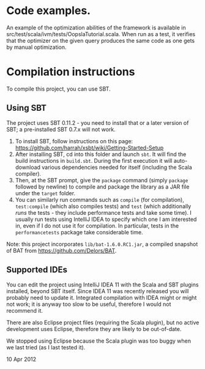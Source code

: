 # Code examples.
An example of the optimization abilities of the framework is available in
src/test/scala/ivm/tests/OopslaTutorial.scala. When run as a test, it verifies
that the optimizer on the given query produces the same code as one gets by
manual optimization.

# Compilation instructions
To compile this project, you can use SBT.

## Using SBT
The project uses SBT 0.11.2 - you need to install that or a later version of SBT; a pre-installed SBT 0.7.x will not work.

1) To install SBT, follow instructions on this page:
  <https://github.com/harrah/xsbt/wiki/Getting-Started-Setup>
2) After installing SBT, cd into this folder and launch `sbt`. It will find the build instructions in `build.sbt`. During the first execution it will auto-download various dependencies needed for itself (including the Scala compiler).
3) Then, at the SBT prompt, give the `package` command (simply `package` followed by newline) to compile and package the library as a JAR file under the `target` folder.
4) You can similarly run commands such as `compile` (for compilation), `test:compile` (which also compiles tests) and `test` (which additionally _runs_ the tests - they include performance tests and take some time). I usually run tests using IntelliJ IDEA to specify which one I am interested in, even if I do not use it for compilation.
In particular, tests in the `performancetests` package take considerable time.

Note: this project incorporates `lib/bat-1.6.0.RC1.jar`, a compiled snapshot of
BAT from <https://github.com/Delors/BAT>.

## Supported IDEs
You can edit the project using IntelliJ IDEA 11 with the Scala and SBT plugins
installed, beyond SBT itself.
Since IDEA 11 was recently released you will probably need to update it.
Integrated compilation with IDEA might or might not work; it is anyway too slow
to be useful, therefore I would not recommend it.

There are also Eclipse project files (requiring the Scala plugin), but no active
development uses Eclipse, therefore they are likely to be out-of-date.

We stopped using Eclipse because the Scala plugin was too buggy when we last
tried (as I last tested it).


10 Apr 2012
